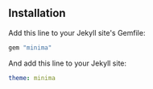 
## Installation

Add this line to your Jekyll site's Gemfile:

```ruby
gem "minima"
```

And add this line to your Jekyll site:

```yaml
theme: minima
